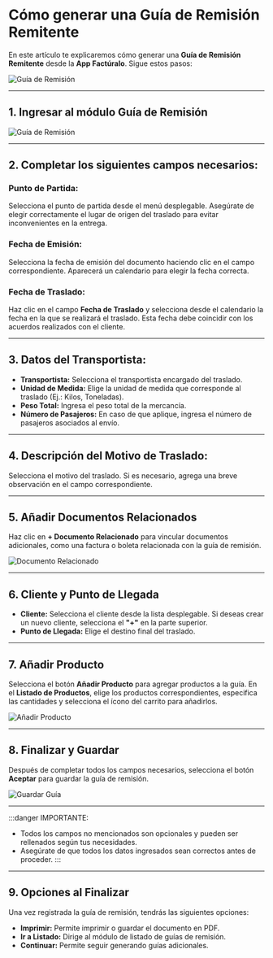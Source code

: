 # Cómo generar una Guía de Remisión Remitente

En este artículo te explicaremos cómo generar una **Guía de Remisión Remitente** desde la **App Factúralo**. Sigue estos pasos:

![Guía de Remisión](img/guia_remision_0.jpeg)

---

## 1. Ingresar al módulo **Guía de Remisión**

![Guía de Remisión](img/guia_remision.jpeg)

---

## 2. Completar los siguientes campos necesarios:

### **Punto de Partida:**
Selecciona el punto de partida desde el menú desplegable. Asegúrate de elegir correctamente el lugar de origen del traslado para evitar inconvenientes en la entrega.

### **Fecha de Emisión:**
Selecciona la fecha de emisión del documento haciendo clic en el campo correspondiente. Aparecerá un calendario para elegir la fecha correcta.

### **Fecha de Traslado:**
Haz clic en el campo **Fecha de Traslado** y selecciona desde el calendario la fecha en la que se realizará el traslado. Esta fecha debe coincidir con los acuerdos realizados con el cliente.


---

## 3. Datos del Transportista:

- **Transportista:** Selecciona el transportista encargado del traslado.  
- **Unidad de Medida:** Elige la unidad de medida que corresponde al traslado (Ej.: Kilos, Toneladas).
- **Peso Total:** Ingresa el peso total de la mercancía.
- **Número de Pasajeros:** En caso de que aplique, ingresa el número de pasajeros asociados al envío.

---

## 4. Descripción del Motivo de Traslado:
Selecciona el motivo del traslado. Si es necesario, agrega una breve observación en el campo correspondiente.

---

## 5. Añadir Documentos Relacionados

Haz clic en **+ Documento Relacionado** para vincular documentos adicionales, como una factura o boleta relacionada con la guía de remisión.

![Documento Relacionado](img/documento_relacionado.jpeg)

---

## 6. Cliente y Punto de Llegada

- **Cliente:** Selecciona el cliente desde la lista desplegable. Si deseas crear un nuevo cliente, selecciona el **"+"** en la parte superior.
- **Punto de Llegada:** Elige el destino final del traslado.

---

## 7. Añadir Producto

Selecciona el botón **Añadir Producto** para agregar productos a la guía. En el **Listado de Productos**, elige los productos correspondientes, especifica las cantidades y selecciona el ícono del carrito para añadirlos.

![Añadir Producto](img/app20.jpeg)

---

## 8. Finalizar y Guardar

Después de completar todos los campos necesarios, selecciona el botón **Aceptar** para guardar la guía de remisión.

![Guardar Guía](img/guardar_guia.jpeg)


---

:::danger IMPORTANTE:
- Todos los campos no mencionados son opcionales y pueden ser rellenados según tus necesidades.
- Asegúrate de que todos los datos ingresados sean correctos antes de proceder.
:::

---

## 9. Opciones al Finalizar

Una vez registrada la guía de remisión, tendrás las siguientes opciones:

- **Imprimir:** Permite imprimir o guardar el documento en PDF.
- **Ir a Listado:** Dirige al módulo de listado de guías de remisión.
- **Continuar:** Permite seguir generando guías adicionales.

